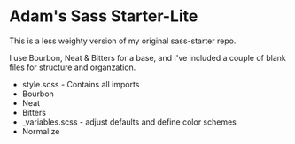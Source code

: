 Adam's Sass Starter-Lite
========================

This is a less weighty version of my original sass-starter repo.

I use Bourbon, Neat & Bitters for a base, and I've included a couple of blank files for structure and organzation.

- style.scss - Contains all imports
- Bourbon
- Neat
- Bitters
- _variables.scss - adjust defaults and define color schemes
- Normalize